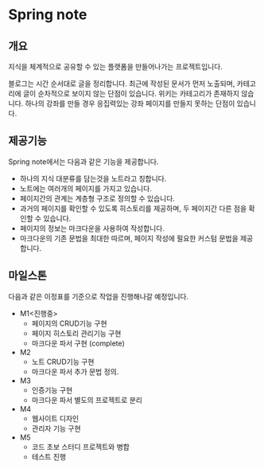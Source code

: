 # Spring note

## 개요

지식을 체계적으로 공유할 수 있는 플랫폼을 만들어나가는 프로젝트입니다.

블로그는 시간 순서대로 글을 정리합니다. 최근에 작성된 문서가 먼저 노출되며, 카테고리에 글이 순차적으로 보이지 않는 단점이 있습니다.
위키는 카테고리가 존재하지 않습니다. 하나의 강좌를 만들 경우 응집력있는 강좌 페이지를 만들지 못하는 단점이 있습니다.

## 제공기능

Spring note에서는 다음과 같은 기능을 제공합니다.

- 하나의 지식 대분류를 담는것을 노트라고 칭합니다.
- 노트에는 여러개의 페이지를 가지고 있습니다.
- 페이지간의 관계는 계층형 구조로 정의할 수 있습니다.
- 과거의 페이지를 확인할 수 있도록 히스토리를 제공하며, 두 페이지간 다른 점을 확인할 수 있습니다. 
- 페이지의 정보는 마크다운을 사용하여 작성합니다.
- 마크다운의 기존 문법을 최대한 따르며, 페이지 작성에 필요한 커스텀 문법을 제공합니다.

## 마일스톤

다음과 같은 이정표를 기준으로 작업을 진행해나갈 예정입니다.

- M1<진행중>
    - 페이지의 CRUD기능 구현
    - 페이지 히스토리 관리기능 구현
    - 마크다운 파서 구현 (complete)
- M2
    - 노트 CRUD기능 구현
    - 마크다운 파서 추가 문법 정의.
- M3
    - 인증기능 구현
    - 마크다운 파서 별도의 프로젝트로 분리
- M4
    - 웹사이트 디자인
    - 관리자 기능 구현
- M5
    - 코드 초보 스터디 프로젝트와 병합
    - 테스트 진행